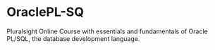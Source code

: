 # OraclePL-SQ
Pluralsight Online Course with essentials and fundamentals of Oracle PL/SQL, the database development language.
